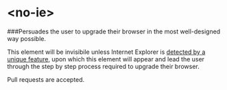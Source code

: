 # \<no-ie\>

###Persuades the user to upgrade their browser in the most well-designed way possible.

This element will be invisibile unless Internet Explorer is [detected by a unique feature](http://stackoverflow.com/questions/9847580/how-to-detect-safari-chrome-ie-firefox-and-opera-browser#answer-9851769), upon which this element will appear and lead the user through the step by step process required to upgrade their browser.

Pull requests are accepted.
